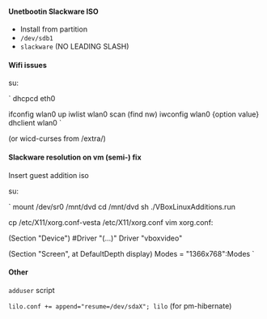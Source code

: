 #### Unetbootin Slackware ISO

*   Install from partition
*   `/dev/sdb1`
*   `slackware` (NO LEADING SLASH)

#### Wifi issues

su:

`
dhcpcd eth0

ifconfig wlan0 up
iwlist wlan0 scan (find nw)
iwconfig wlan0 {option value}
dhclient wlan0
`

(or wicd-curses from /extra/)

#### Slackware resolution on vm (semi-) fix

Insert guest addition iso

su:

`
mount /dev/sr0 /mnt/dvd
cd /mnt/dvd
sh ./VBoxLinuxAdditions.run

cp /etc/X11/xorg.conf-vesta /etc/X11/xorg.conf
vim xorg.conf:

(Section "Device")
   #Driver    "(...)"
   Driver    "vboxvideo"

(Section "Screen", at DefaultDepth display)
     Modes = "1366x768":Modes
`
#### Other

`adduser` script

`lilo.conf += append="resume=/dev/sdaX"; lilo` (for pm-hibernate)
